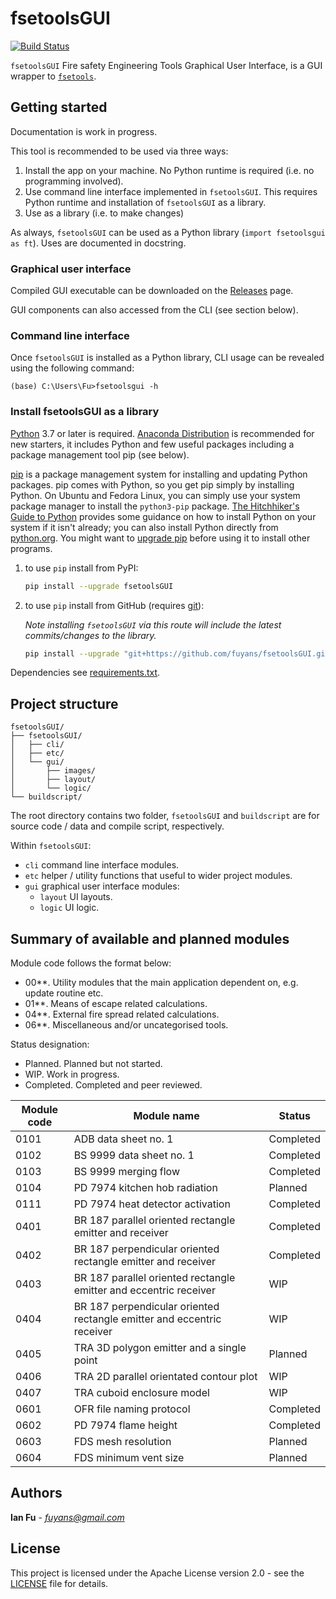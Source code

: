 # fsetoolsGUI

[![Build Status](https://travis-ci.com/fsepy/fsetools.svg?branch=master)](https://travis-ci.com/fsepy/fsetools)

`fsetoolsGUI` Fire safety Engineering Tools Graphical User Interface, is a GUI wrapper to [`fsetools`](https://github.com/fsepy/fsetools).

## Getting started

Documentation is work in progress.

This tool is recommended to be used via three ways:

1. Install the app on your machine. No Python runtime is required (i.e. no programming involved).
2. Use command line interface implemented in `fsetoolsGUI`. This requires Python runtime and installation of `fsetoolsGUI` as a library.
3. Use as a library (i.e. to make changes)

As always, `fsetoolsGUI` can be used as a Python library (`import fsetoolsgui as ft`). Uses are documented in docstring.

### Graphical user interface

Compiled GUI executable can be downloaded on the [Releases](https://github.com/fuyans/fsetoolsGUI/releases) page.

GUI components can also accessed from the CLI (see section below).

### Command line interface

Once `fsetoolsGUI` is installed as a Python library, CLI usage can be revealed using the following command:

```shell
(base) C:\Users\Fu>fsetoolsgui -h
```

### Install fsetoolsGUI as a library

[Python](https://www.python.org/downloads/) 3.7 or later is required. [Anaconda Distribution](https://www.anaconda.com/distribution/#download-section) is recommended for new starters, it includes Python and few useful packages including a package management tool pip (see below).

[pip](https://pypi.org/) is a package management system for installing and updating Python packages. pip comes with Python, so you get pip simply by installing Python. On Ubuntu and Fedora Linux, you can simply use your system package manager to install the `python3-pip` package. [The Hitchhiker's Guide to Python](https://docs.python-guide.org/starting/installation/) provides some guidance on how to install Python on your system if it isn't already; you can also install Python directly from [python.org](https://www.python.org/getit/). You might want to [upgrade pip](https://pip.pypa.io/en/stable/installing/) before using it to install other programs.

1. to use `pip` install from PyPI:

    ```sh
    pip install --upgrade fsetoolsGUI
    ```

2. to use `pip` install from GitHub (requires [git](https://git-scm.com/downloads)):  

    *Note installing `fsetoolsGUI` via this route will include the latest commits/changes to the library.*  

    ```sh
    pip install --upgrade "git+https://github.com/fuyans/fsetoolsGUI.git@master"
    ```

Dependencies see [requirements.txt](.\requirements.txt).

## Project structure

```
fsetoolsGUI/
├── fsetoolsGUI/
│   ├── cli/
│   ├── etc/
│   └── gui/
│       ├── images/
│       ├── layout/
│       └── logic/
└── buildscript/
```

The root directory contains two folder, `fsetoolsGUI` and `buildscript` are for source code / data and compile script, respectively.

Within `fsetoolsGUI`:

 - `cli` command line interface modules.
 - `etc` helper / utility functions that useful to wider project modules.
 - `gui` graphical user interface modules:
    - `layout` UI layouts.
    - `logic` UI logic.

## Summary of available and planned modules

Module code follows the format below:

- 00**. Utility modules that the main application dependent on, e.g. update routine etc.
- 01**. Means of escape related calculations.
- 04**. External fire spread related calculations.
- 06**. Miscellaneous and/or uncategorised tools.

Status designation:

- Planned. Planned but not started.
- WIP. Work in progress.
- Completed. Completed and peer reviewed.

| Module code | Module name                                                  | Status    |
| ----------- | ------------------------------------------------------------ | --------- |
| 0101        | ADB data sheet no. 1                                         | Completed |
| 0102        | BS 9999 data sheet no. 1                                     | Completed |
| 0103        | BS 9999 merging flow                                         | Completed |
| 0104        | PD 7974 kitchen hob radiation                                | Planned   |
| 0111        | PD 7974 heat detector activation                             | Completed |
| 0401        | BR 187 parallel oriented rectangle emitter and receiver      | Completed |
| 0402        | BR 187 perpendicular oriented rectangle emitter and receiver | Completed |
| 0403        | BR 187 parallel oriented rectangle emitter and eccentric receiver | WIP       |
| 0404        | BR 187 perpendicular oriented rectangle emitter and eccentric receiver | WIP       |
| 0405        | TRA 3D polygon emitter and a single point                    | Planned   |
| 0406        | TRA 2D parallel orientated contour plot                      | WIP       |
| 0407        | TRA cuboid enclosure model                                   | WIP       |
| 0601        | OFR file naming protocol                                     | Completed |
| 0602        | PD 7974 flame height                                         | Completed |
| 0603        | FDS mesh resolution                                          | Planned   |
| 0604        | FDS minimum vent size                                        | Planned   |

## Authors

**Ian Fu** - *fuyans@gmail.com*

## License

This project is licensed under the Apache License version 2.0 - see the [LICENSE](LICENSE) file for details.
